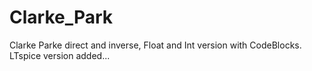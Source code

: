 # Clarke_Park
Clarke Parke direct and inverse, Float and Int version with CodeBlocks.
LTspice version added...
